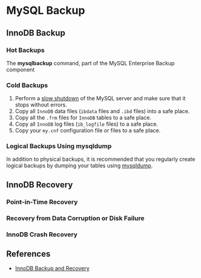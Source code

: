 # MySQL Backup

## InnoDB Backup
### Hot Backups
The **mysqlbackup** command, part of the MySQL Enterprise Backup component

### Cold Backups
1. Perform a [slow shutdown](https://dev.mysql.com/doc/refman/5.6/en/glossary.html#glos_slow_shutdown) of the MySQL server and make sure that it stops without errors.
1. Copy all `InnoDB` data files (`ibdata` files and `.ibd` files) into a safe place.
1. Copy all the `.frm` files for `InnoDB` tables to a safe place.
1. Copy all `InnoDB` log files (`ib_logfile` files) to a safe place.
1. Copy your `my.cnf` configuration file or files to a safe place.

### Logical Backups Using mysqldump
In addition to physical backups, it is recommended that you regularly create logical backups by dumping your tables using [mysqldump](https://dev.mysql.com/doc/refman/5.6/en/mysqldump.html).

## InnoDB Recovery
### Point-in-Time Recovery


### Recovery from Data Corruption or Disk Failure


### InnoDB Crash Recovery


## References
- [InnoDB Backup and Recovery](https://dev.mysql.com/doc/refman/5.6/en/innodb-backup-recovery.html)